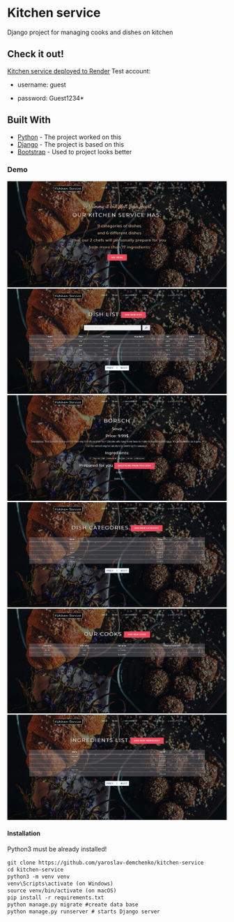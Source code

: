 # Kitchen service
Django project for managing cooks and dishes on kitchen

## Check it out!
[Kitchen service deployed to Render](https://kitchen-service-m1mo.onrender.com)
Test account:

* username: guest

* password: Guest1234*

## Built With
* [Python](https://www.python.org/) - The project worked on this
* [Django](https://www.djangoproject.com/) - The project is based on this
* [Bootstrap](https://getbootstrap.com/) - Used to project looks better
### Demo
![Website Interface](demo_img/demo_1.jpg)
![Menu Interface](demo_img/demo_2.jpg)
![Dish detail Interface](demo_img/demo_3.jpg)
![Categories Interface](demo_img/demo_4.jpg)
![User list Interface](demo_img/demo_5.jpg)
![Ingredients Interface](demo_img/demo_6.jpg)
#### Installation
Python3 must be already installed!
```shell
git clone https://github.com/yaroslav-demchenko/kitchen-service
cd kitchen-service
python3 -m venv venv
venv\Scripts\activate (on Windows)
source venv/bin/activate (on macOS)
pip install -r requirements.txt
python manage.py migrate #create data base
python manage.py runserver # starts Django server
```
